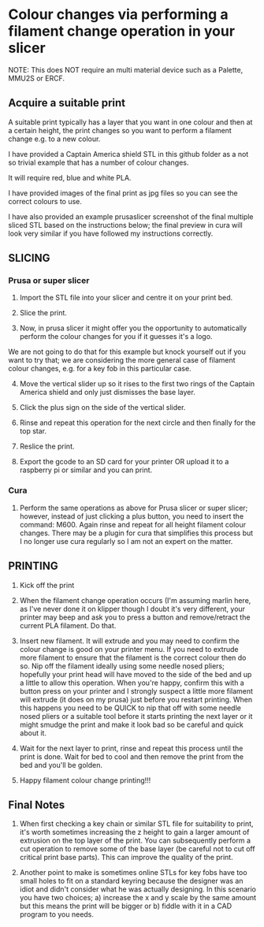# Colour changes via performing a filament change operation in your slicer

NOTE: This does NOT require an multi material device such as a Palette, MMU2S or ERCF.

## Acquire a suitable print

A suitable print typically has a layer that you want in one colour and then at a certain height, the print changes so you want to perform a filament change e.g. to a new colour.

I have provided a Captain America shield STL in this github folder as a not so trivial example that has a number of colour changes.

It will require red, blue and white PLA.

I have provided images of the final print as jpg files so you can see the correct colours to use.

I have also provided an example prusaslicer screenshot of the final multiple sliced STL based on the instructions below; the final preview in cura will look very similar if you have followed my instructions correctly.

## SLICING

### Prusa or super slicer

1) Import the STL file into your slicer and centre it on your print bed.

2) Slice the print.

3) Now, in prusa slicer it might offer you the opportunity to automatically perform the colour changes for you if it guesses it's a logo.

We are not going to do that for this example but knock yourself out if you want to try that; we are considering the more general case of filament colour changes, e.g. for a key fob in this particular case.

4) Move the vertical slider up so it rises to the first two rings of the Captain America shield and only just dismisses the base layer.

5) Click the plus sign on the side of the vertical slider.

6) Rinse and repeat this operation for the next circle and then finally for the top star.

7) Reslice the print.

8) Export the gcode to an SD card for your printer OR upload it to a raspberry pi or similar and you can print.

### Cura

1) Perform the same operations as above for Prusa slicer or super slicer; however, instead of just clicking a plus button, you need to insert the command: M600.  Again rinse and repeat for all height filament colour changes.  There may be a plugin for cura that simplifies this process but I no longer use cura regularly so I am not an expert on the matter.

## PRINTING

1) Kick off the print

2) When the filament change operation occurs (I'm assuming marlin here, as I've never done it on klipper though I doubt it's very different, your printer may beep and ask you to press a button and remove/retract the current PLA filament.  Do that.

3) Insert new filament.  It will extrude and you may need to confirm the colour change is good on your printer menu.  If you need to extrude more filament to ensure that the filament is the correct colour then do so.  Nip off the filament ideally using some needle nosed pliers; hopefully your print head will have moved to the side of the bed and up a little to allow this operation.  When you're happy, confirm this with a button press on your printer and I strongly suspect a little more filament will extrude (it does on my prusa) just before you restart printing.  When this happens you need to be QUICK to nip that off with some needle nosed pliers or a suitable tool before it starts printing the next layer or it might smudge the print and make it look bad so be careful and quick about it.

4) Wait for the next layer to print, rinse and repeat this process until the print is done.  Wait for bed to cool and then remove the print from the bed and you'll be golden.

5) Happy filament colour change printing!!!

## Final Notes

1) When first checking a key chain or similar STL file for suitability to print, it's worth sometimes increasing the z height to gain a larger amount of extrusion on the top layer of the print.  You can subsequently perform a cut operation to remove some of the base layer (be careful not to cut off critical print base parts).  This can improve the quality of the print.

2) Another point to make is sometimes online STLs for key fobs have too small holes to fit on a standard keyring because the designer was an idiot and didn't consider what he was actually designing.  In this scenario you have two choices; a) increase the x and y scale by the same amount but this means the print will be bigger or b) fiddle with it in a CAD program to you needs.
